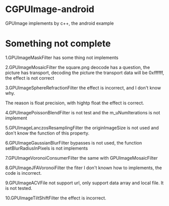 # CGPUImage-android
GPUImage implements by c++, the android example


# Something not complete
1.GPUImageMaskFilter has some thing not implements


2.GPUImageMosaicFilter the square.png deocode has a question,
the picture has transport, decoding the picture the transport data will
be 0xffffff, the effect is not correct


3.GPUImageSphereRefractionFilter the effect is incorrect, and I don't know why.

The reason is float precision, with hightp float the effect is correct.


4.GPUImagePoissonBlendFilter is not test and the m_uNumIterations is not implement

5.GPUImageLanczosResamplingFilter the originImageSize is not used and
don't know the function of this property.

6.GPUImageGaussianBlurFilter bypasses is not used, the function setBlurRadiusInPixels
is not implements

7.GPUImageVoronoiConsumerFilter the same with GPUImageMosaicFilter

8.GPUImageJFAVoronoiFilter the fiter I don't known how to implements,
the code is incorrect.

9.GPUImageACVFile not support url, only support data array and local file.
It is not tested.

10.GPUImageTiltShiftFilter the effect is incorrect.